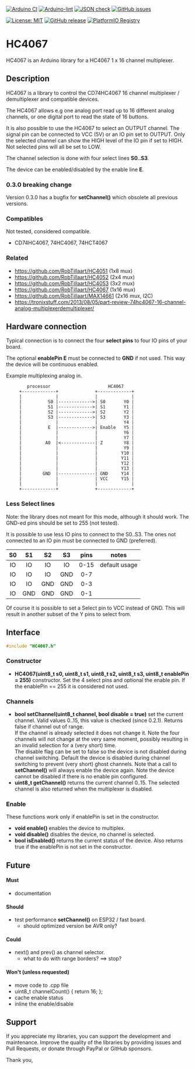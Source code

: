 
[![Arduino CI](https://github.com/RobTillaart/HC4067/workflows/Arduino%20CI/badge.svg)](https://github.com/marketplace/actions/arduino_ci)
[![Arduino-lint](https://github.com/RobTillaart/HC4067/actions/workflows/arduino-lint.yml/badge.svg)](https://github.com/RobTillaart/HC4067/actions/workflows/arduino-lint.yml)
[![JSON check](https://github.com/RobTillaart/HC4067/actions/workflows/jsoncheck.yml/badge.svg)](https://github.com/RobTillaart/HC4067/actions/workflows/jsoncheck.yml)
[![GitHub issues](https://img.shields.io/github/issues/RobTillaart/HC4067.svg)](https://github.com/RobTillaart/HC4067/issues)

[![License: MIT](https://img.shields.io/badge/license-MIT-green.svg)](https://github.com/RobTillaart/HC4067/blob/master/LICENSE)
[![GitHub release](https://img.shields.io/github/release/RobTillaart/HC4067.svg?maxAge=3600)](https://github.com/RobTillaart/HC4067/releases)
[![PlatformIO Registry](https://badges.registry.platformio.org/packages/robtillaart/library/HC4067.svg)](https://registry.platformio.org/libraries/robtillaart/HC4067)


# HC4067

HC4067 is an Arduino library for a HC4067 1 x 16 channel multiplexer.


## Description

HC4067 is a library to control the CD74HC4067 16 channel
multiplexer / demultiplexer and compatible devices.

The HC4067 allows e.g one analog port read up to 16 different analog channels,
or one digital port to read the state of 16 buttons.

It is also possible to use the HC4067 to select an OUTPUT channel.
The signal pin can be connected to VCC (5V) or an IO pin set to OUTPUT.
Only the selected channel can show the HIGH level of the IO pin if set to HIGH.
Not selected pins will all be set to LOW.

The channel selection is done with four select lines **S0..S3**.

The device can be enabled/disabled by the enable line **E**.


### 0.3.0 breaking change

Version 0.3.0 has a bugfix for **setChannel()** which obsolete all previous versions.


### Compatibles

Not tested, considered compatible.
- CD74HC4067, 74HC4067, 74HCT4067


### Related

- https://github.com/RobTillaart/HC4051  (1x8 mux)
- https://github.com/RobTillaart/HC4052  (2x4 mux)
- https://github.com/RobTillaart/HC4053  (3x2 mux)
- https://github.com/RobTillaart/HC4067  (1x16 mux)
- https://github.com/RobTillaart/MAX14661 (2x16 mux, I2C)
- https://tronixstuff.com/2013/08/05/part-review-74hc4067-16-channel-analog-multiplexerdemultiplexer/


## Hardware connection

Typical connection is to connect the four **select pins** to four IO pins of your board.

The optional **enablePin E** must be connected to **GND** if not used.
This way the device will be continuous enabled.

Example multiplexing analog in.

```
        processor                      HC4067
     +-------------+              +-------------+
     |             |              |             |
     |          S0 |------------->| S0       Y0 |
     |          S1 |------------->| S1       Y1 |
     |          S2 |------------->| S2       Y2 |
     |          S3 |------------->| S3       Y3 |
     |             |              |          Y4 |
     |          E  |------------->| Enable   Y5 |
     |             |              |          Y6 |
     |             |              |          Y7 |
     |         A0  |<-------------| Z        Y8 |
     |             |              |          Y9 |
     |             |              |         Y10 |
     |             |              |         Y11 |
     |             |              |         Y12 |
     |             |              |         Y13 |
     |        GND  |--------------| GND     Y14 |
     |             |              | VCC     Y15 |
     |             |              |             |
     +-------------+              +-------------+
```


### Less Select lines

Note: the library does not meant for this mode, although it should work.
The GND-ed pins should be set to 255 (not tested).

It is possible to use less IO pins to connect to the S0..S3.
The ones not connected to an IO pin must be connected to GND (preferred).

|  S0   |  S1   |  S2   |  S3   |  pins  |  notes  |
|:-----:|:-----:|:-----:|:-----:|:------:|:-------:|
|  IO   |  IO   |  IO   |  IO   |  0-15  |  default usage
|  IO   |  IO   |  IO   |  GND  |   0-7  |
|  IO   |  IO   |  GND  |  GND  |   0-3  |
|  IO   |  GND  |  GND  |  GND  |   0-1  |

Of course it is possible to set a Select pin to VCC instead of GND.
This will result in another subset of the Y pins to select from.


## Interface

```cpp
#include "HC4067.h"
```

### Constructor

- **HC4067(uint8_t s0, uint8_t s1, uint8_t s2, uint8_t s3, uint8_t enablePin = 255)** constructor.
Set the 4 select pins and optional the enable pin.
If the enablePin == 255 it is considered not used.

### Channels

- **bool setChannel(uint8_t channel, bool disable = true)** set the current channel.
Valid values 0..15, this value is checked (since 0.2.1).
Returns false if channel out of range.  
If the channel is already selected it does not change it.
Note the four channels will not change at the very same moment, 
possibly resulting in an invalid selection for a (very short) time.  
The disable flag can be set to false so the device is not disabled during channel switching.
Default the device is disabled during channel switching to prevent (very short) ghost channels.
Note that a call to **setChannel()** will always enable the device again.
Note the device cannot be disabled if there is no enable pin configured.
- **uint8_t getChannel()** returns the current channel 0..15.
The selected channel is also returned when the multiplexer is disabled.

### Enable

These functions work only if enablePin is set in the constructor.

- **void enable()** enables the device to multiplex.
- **void disable()** disables the device, no channel is selected.
- **bool isEnabled()** returns the current status of the device.
Also returns true if the enablePin is not set in the constructor.

## Future

#### Must

- documentation

#### Should

- test performance **setChannel()** on ESP32 / fast board.
  - should optimized version be AVR only?

#### Could

- next() and prev() as channel selector.
  - what to do with range borders? ==> stop?

#### Won't (unless requested)

- move code to .cpp file
- uint8_t channelCount() { return 16; };
- cache enable status
- inline the enable/disable

## Support

If you appreciate my libraries, you can support the development and maintenance.
Improve the quality of the libraries by providing issues and Pull Requests, or
donate through PayPal or GitHub sponsors.

Thank you,

